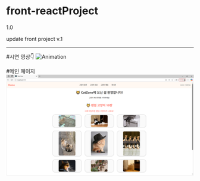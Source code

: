 # front-reactProject

1.0

update front project v.1

---

#시연 영상👇
![Animation](./src/images/Animation.gif)

#메인 페이지
![Main Page](./src/images/mainpage.png)